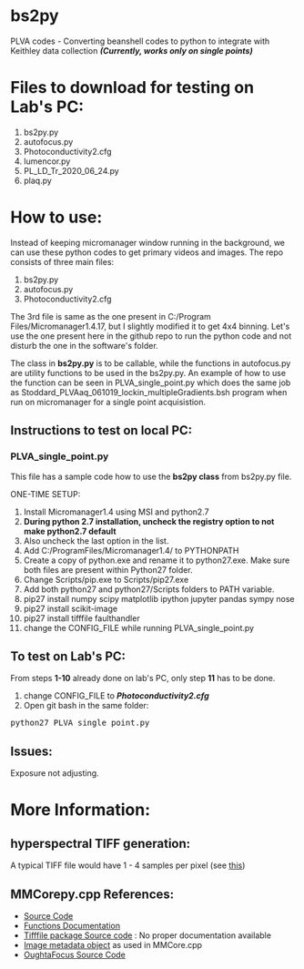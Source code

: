 # bs2py
PLVA codes - Converting beanshell codes to python to integrate with Keithley data collection ***(Currently, works only on single points)***

# Files to download for testing on Lab's PC:
1. bs2py.py
2. autofocus.py
3. Photoconductivity2.cfg
4. lumencor.py
5. PL_LD_Tr_2020_06_24.py
6. plaq.py

# How to use:
Instead of keeping micromanager window running in the background, we can use these python codes to get primary videos and images.
The repo consists of three main files:
1. bs2py.py
2. autofocus.py
3. Photoconductivity2.cfg

The 3rd file is same as the one present in C:/Program Files/Micromanager1.4.17, but I slightly modified it to get 4x4 binning. Let's use the one present here in the github repo to run the python code and not disturb the one in the software's folder.

The class in **bs2py.py** is to be callable, while the functions in autofocus.py are utility functions to be used in the bs2py.py. An example of how to use the function can be seen in PLVA_single_point.py which does the same job as Stoddard_PLVAaq_061019_lockin_multipleGradients.bsh program when run on micromanager for a single point acquisistion.


## Instructions to test on local PC:

### PLVA_single_point.py
This file has a sample code how to use the **bs2py class** from bs2py.py file.

ONE-TIME SETUP:
1. Install Micromanager1.4 using MSI and python2.7
2. **During python 2.7 installation, uncheck the registry option to not make python2.7 default**
3. Also uncheck the last option in the list.
4. Add C:/ProgramFiles/Micromanager1.4/ to PYTHONPATH
5. Create a copy of python.exe and rename it to python27.exe. Make sure both files are present within Python27 folder.
6. Change Scripts/pip.exe to Scripts/pip27.exe
7. Add both python27 and python27/Scripts folders to PATH variable.
8. pip27 install numpy scipy matplotlib ipython jupyter pandas sympy nose
9. pip27 install scikit-image
10. pip27 install tifffile faulthandler
11. change the CONFIG_FILE while running PLVA_single_point.py

## To test on Lab's PC:
From steps **1-10** already done on lab's PC, only step **11** has to be done.
1. change CONFIG_FILE to ***Photoconductivity2.cfg***
2. Open git bash in the same folder:
<pre>python27 PLVA_single_point.py</pre>

## Issues:
Exposure not adjusting.



# More Information:

## hyperspectral TIFF generation:
A typical TIFF file would have 1 - 4 samples per pixel (see [this](http://www.mit.edu/afs.new/sipb/project/scanner/arch/i386_rhel3/bin/html/vuesc13.htm))

## MMCorepy.cpp References:

* [Source Code](https://github.com/micro-manager/micro-manager/blob/master/MMCore/MMCore.cpp)
* [Functions Documentation](https://valelab4.ucsf.edu/~MM/doc/MMCore/html/class_c_m_m_core.html)
* [Tifffile package Source code](https://github.com/cgohlke/tifffile/blob/master/tifffile/tifffile.py) : No proper documentation available
* [Image metadata object](https://github.com/micro-manager/micro-manager/blob/master/MMDevice/ImageMetadata.h) as used in MMCore.cpp
* [OughtaFocus Source Code](https://github.com/micro-manager/micro-manager/blob/master/autofocus/src/main/java/org/micromanager/autofocus/OughtaFocus.java)

